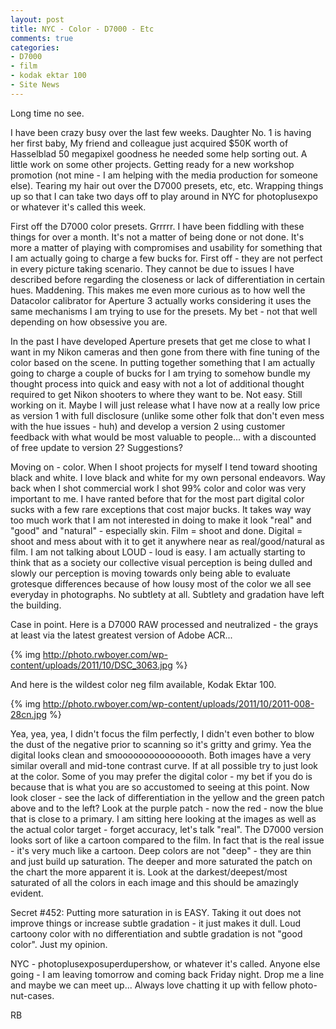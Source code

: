 ```yaml
---
layout: post
title: NYC - Color - D7000 - Etc
comments: true
categories:
- D7000
- film
- kodak ektar 100
- Site News
---
```

Long time no see.

I have been crazy busy over the last few weeks. Daughter No. 1 is having her first baby, My friend and colleague just acquired $50K worth of Hasselblad 50 megapixel goodness he needed some help sorting out. A little work on some other projects. Getting ready for a new workshop promotion (not mine - I am helping with the media production for someone else). Tearing my hair out over the D7000 presets, etc, etc. Wrapping things up so that I can take two days off to play around in NYC for photoplusexpo or whatever it's called this week.

First off the D7000 color presets. Grrrrr. I have been fiddling with these things for over a month. It's not a matter of being done or not done. It's more a matter of playing with compromises and usability for something that I am actually going to charge a few bucks for. First off - they are not perfect in every picture taking scenario. They cannot be due to issues I have described before regarding the closeness or lack of differentiation in certain hues. Maddening. This makes me even more curious as to how well the Datacolor calibrator for Aperture 3 actually works considering it uses the same mechanisms I am trying to use for the presets. My bet - not that well depending on how obsessive you are.

In the past I have developed Aperture presets that get me close to what I want in my Nikon cameras and then gone from there with fine tuning of the color based on the scene. In putting together something that I am actually going to charge a couple of bucks for I am trying to somehow bundle my thought process into quick and easy with not a lot of additional thought required to get Nikon shooters to where they want to be. Not easy. Still working on it. Maybe I will just release what I have now at a really low price as version 1 with full disclosure (unlike some other folk that don't even mess with the hue issues - huh) and develop a version 2 using customer feedback with what would be most valuable to people... with a discounted of free update to version 2? Suggestions?

Moving on - color. When I shoot projects for myself I tend toward shooting black and white. I love black and white for my own personal endeavors. Way back when I shot commercial work I shot 99% color and color was very important to me. I have ranted before that for the most part digital color sucks with a few rare exceptions that cost major bucks. It takes way way too much work that I am not interested in doing to make it look "real" and "good" and "natural" - especially skin. Film = shoot and done. Digital = shoot and mess about with it to get it anywhere near as real/good/natural as film. I am not talking about LOUD - loud is easy. I am actually starting to think that as a society our collective visual perception is being dulled and slowly our perception is moving towards only being able to evaluate grotesque differences because of how lousy most of the color we all see everyday in photographs. No subtlety at all. Subtlety and gradation have left the building.

Case in point. Here is a D7000 RAW processed and neutralized - the grays at least via the latest greatest version of Adobe ACR...

{% img http://photo.rwboyer.com/wp-content/uploads/2011/10/DSC_3063.jpg %}

And here is the wildest color neg film available, Kodak Ektar 100.

{% img http://photo.rwboyer.com/wp-content/uploads/2011/10/2011-008-28cn.jpg %}

Yea, yea, yea, I didn't focus the film perfectly, I didn't even bother to blow the dust of the negative prior to scanning so it's gritty and grimy. Yea the digital looks clean and smoooooooooooooooth. Both images have a very similar overall and mid-tone contrast curve. If at all possible try to just look at the color. Some of you may prefer the digital color - my bet if you do is because that is what you are so accustomed to seeing at this point. Now look closer - see the lack of differentiation in the yellow and the green patch above and to the left? Look at the purple patch - now the red - now the blue that is close to a primary. I am sitting here looking at the images as well as the actual color target - forget accuracy, let's talk "real". The D7000 version looks sort of like a cartoon compared to the film. In fact that is the real issue - it's very much like a cartoon. Deep colors are not "deep" - they are thin and just build up saturation. The deeper and more saturated the patch on the chart the more apparent it is. Look at the darkest/deepest/most saturated of all the colors in each image and this should be amazingly evident.

Secret #452: Putting more saturation in is EASY. Taking it out does not improve things or increase subtle gradation - it just makes it dull. Loud cartoony color with no differentiation and subtle gradation is not "good color". Just my opinion.

NYC - photoplusexposuperdupershow, or whatever it's called. Anyone else going - I am leaving tomorrow and coming back Friday night. Drop me a line and maybe we can meet up... Always love chatting it up with fellow photo-nut-cases.

RB